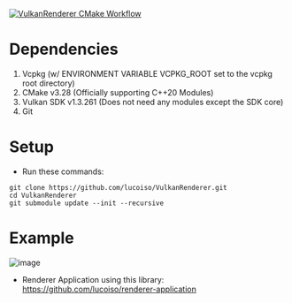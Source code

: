 [![VulkanRenderer CMake Workflow](https://github.com/lucoiso/VulkanRenderer/actions/workflows/cmake-build.yml/badge.svg)](https://github.com/lucoiso/VulkanRenderer/actions/workflows/cmake-build.yml)

# Dependencies

1. Vcpkg (w/ ENVIRONMENT VARIABLE VCPKG_ROOT set to the vcpkg root directory)
2. CMake v3.28 (Officially supporting C++20 Modules)
3. Vulkan SDK v1.3.261 (Does not need any modules except the SDK core)
4. Git

# Setup

- Run these commands:

```
git clone https://github.com/lucoiso/VulkanRenderer.git
cd VulkanRenderer
git submodule update --init --recursive
```

# Example

![image](https://github.com/lucoiso/renderer-application/assets/77353979/2ba86177-6e79-4dc6-af48-f48c43bef5f1)

- Renderer Application using this library: https://github.com/lucoiso/renderer-application
